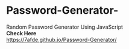 # Password-Generator-
Random Password Generator Using JavaScript
<br>
**Check Here**
<br>
https://7afde.github.io/Password-Generator/
